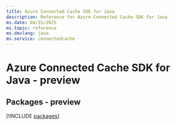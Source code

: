 ```yaml
---
title: Azure Connected Cache SDK for Java
description: Reference for Azure Connected Cache SDK for Java
ms.date: 04/15/2025
ms.topic: reference
ms.devlang: java
ms.service: connectedcache
---
```

# Azure Connected Cache SDK for Java - preview
## Packages - preview
[!INCLUDE [packages](connected-cache-index.md)]